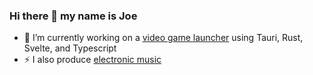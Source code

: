 ### Hi there 👋 my name is Joe

- 🔭 I’m currently working on a [video game launcher](https://github.com/trippjoe/launcher) using Tauri, Rust, Svelte, and Typescript
- ⚡ I also produce [electronic music](https://clyp.it/u/tripp)
